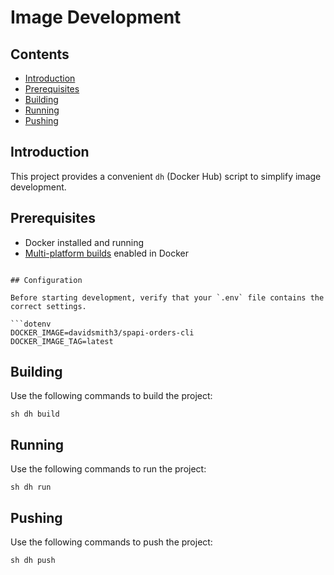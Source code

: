 # Image Development

## Contents

- [Introduction](#introduction)
- [Prerequisites](#prerequisites)
- [Building](#building)
- [Running](#running)
- [Pushing](#pushing)

## Introduction

This project provides a convenient `dh` (Docker Hub) script to simplify image development.

## Prerequisites

- Docker installed and running
- [Multi-platform builds](https://docs.docker.com/build/building/multi-platform/#prerequisites) enabled in Docker

```shell

## Configuration

Before starting development, verify that your `.env` file contains the correct settings.

```dotenv
DOCKER_IMAGE=davidsmith3/spapi-orders-cli
DOCKER_IMAGE_TAG=latest
```

## Building

Use the following commands to build the project:

```shell
sh dh build
```

## Running

Use the following commands to run the project:

```shell
sh dh run
```

## Pushing

Use the following commands to push the project:

```shell
sh dh push
```